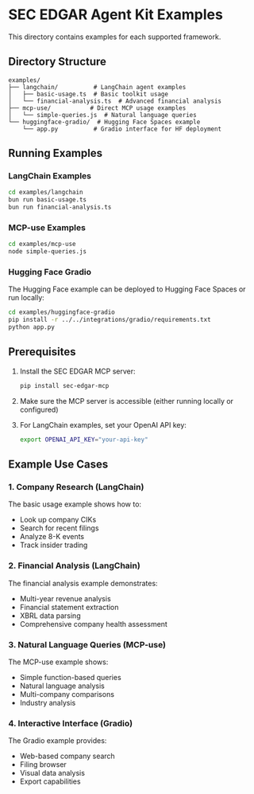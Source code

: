 # SEC EDGAR Agent Kit Examples

This directory contains examples for each supported framework.

## Directory Structure

```
examples/
├── langchain/          # LangChain agent examples
│   ├── basic-usage.ts  # Basic toolkit usage
│   └── financial-analysis.ts  # Advanced financial analysis
├── mcp-use/           # Direct MCP usage examples
│   └── simple-queries.js  # Natural language queries
└── huggingface-gradio/  # Hugging Face Spaces example
    └── app.py          # Gradio interface for HF deployment
```

## Running Examples

### LangChain Examples

```bash
cd examples/langchain
bun run basic-usage.ts
bun run financial-analysis.ts
```

### MCP-use Examples

```bash
cd examples/mcp-use
node simple-queries.js
```

### Hugging Face Gradio

The Hugging Face example can be deployed to Hugging Face Spaces or run locally:

```bash
cd examples/huggingface-gradio
pip install -r ../../integrations/gradio/requirements.txt
python app.py
```

## Prerequisites

1. Install the SEC EDGAR MCP server:
   ```bash
   pip install sec-edgar-mcp
   ```

2. Make sure the MCP server is accessible (either running locally or configured)

3. For LangChain examples, set your OpenAI API key:
   ```bash
   export OPENAI_API_KEY="your-api-key"
   ```

## Example Use Cases

### 1. Company Research (LangChain)
The basic usage example shows how to:
- Look up company CIKs
- Search for recent filings
- Analyze 8-K events
- Track insider trading

### 2. Financial Analysis (LangChain)
The financial analysis example demonstrates:
- Multi-year revenue analysis
- Financial statement extraction
- XBRL data parsing
- Comprehensive company health assessment

### 3. Natural Language Queries (MCP-use)
The MCP-use example shows:
- Simple function-based queries
- Natural language analysis
- Multi-company comparisons
- Industry analysis

### 4. Interactive Interface (Gradio)
The Gradio example provides:
- Web-based company search
- Filing browser
- Visual data analysis
- Export capabilities